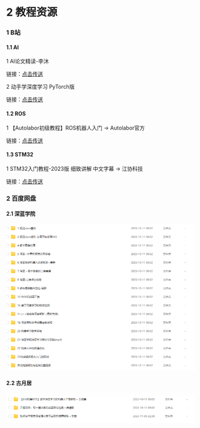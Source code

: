 # 2 教程资源

### 1 B站

#### 1.1 AI

1 AI论文精读-李沐

链接：[点击传送](https://space.bilibili.com/1567748478/channel/collectiondetail?sid=32744)


2 动手学深度学习 PyTorch版 

链接：[点击传送](https://space.bilibili.com/1567748478/channel/seriesdetail?sid=358497)


#### 1.2 ROS

1 【Autolabor初级教程】ROS机器人入门  ->  Autolabor官方

链接：[点击传送](https://www.bilibili.com/video/BV1Ci4y1L7ZZ/?spm_id_from=333.337.search-card.all.click&vd_source=7df640296c15e75b5fbd2da8cc72a434)


#### 1.3 STM32

1 STM32入门教程-2023版 细致讲解 中文字幕  ->  江协科技

链接：[点击传送](https://www.bilibili.com/video/BV1th411z7sn/?spm_id_from=333.337.search-card.all.click&vd_source=7df640296c15e75b5fbd2da8cc72a434)


### 2 百度网盘

#### 2.1 深蓝学院
![深蓝学院](./images/Tutorials/1.png)


#### 2.2 古月居
![古月居](./images/Tutorials/2.png)